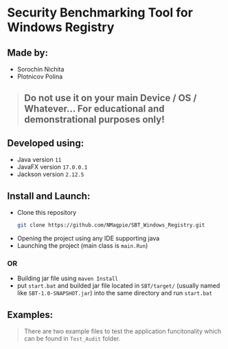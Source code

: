 # Security Benchmarking Tool for Windows Registry

## Made by: 
* Sorochin Nichita
* Plotnicov Polina

> ## Do not use it on your main Device / OS / Whatever... For educational and demonstrational purposes only!

## Developed using:
* Java version     `11`
* JavaFX version   `17.0.0.1`
* Jackson version  `2.12.5`

## Install and Launch:
* Clone this repository
  ```sh
  git clone https://github.com/NMagpie/SBT_Windows_Registry.git
  ```
* Opening the project using any IDE supporting java
* Launching the project (main class is `main.Run`)
### OR
* Building jar file using `maven Install`
* put `start.bat` and builded jar file located in `SBT/target/` (usually named like `SBT-1.0-SNAPSHOT.jar`) into the same directory and run `start.bat`

## Examples:
 > There are two example files to test the application funcitonality which can be found in `Test_Audit` folder.